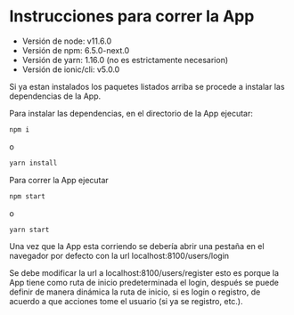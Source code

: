 # Instrucciones para correr la App

* Versión de node: v11.6.0
* Versión de npm: 6.5.0-next.0
* Versión de yarn: 1.16.0 (no es estrictamente necesarion)
* Versión de ionic/cli: v5.0.0

Si ya estan instalados los paquetes listados arriba se procede a instalar las dependencias de la App.

Para instalar las dependencias, en el directorio de la App ejecutar:

```bash
npm i
```

o

```bash
yarn install
```

Para correr la App ejecutar

```bash
npm start
```

o

```bash
yarn start
```

Una vez que la App esta corriendo se debería abrir una pestaña en el navegador por defecto con la url localhost:8100/users/login

Se debe modificar la url a localhost:8100/users/register esto es porque la App tiene como ruta de inicio predeterminada el login, después se puede definir de manera dinámica la ruta de inicio, si es login o registro, de acuerdo a que acciones tome el usuario (si ya se registro, etc.).


